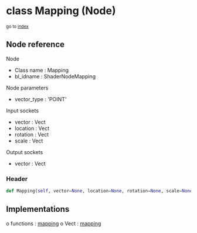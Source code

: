 # class Mapping (Node)

<sub>go to [index](/docs/index.md)</sub>

## Node reference

Node
 - Class name : Mapping
 - bl_idname : ShaderNodeMapping

Node parameters
 - vector_type : 'POINT'

Input sockets
 - vector : Vect
 - location : Vect
 - rotation : Vect
 - scale : Vect

Output sockets
 - vector : Vect

### Header

``` python
def Mapping(self, vector=None, location=None, rotation=None, scale=None, vector_type='POINT', node_label=None, node_color=None):
```

## Implementations

o functions : [mapping](/docs/Shader_classes/GLOBAL.md#mapping)
o Vect : [mapping](/docs/Shader_classes/Vect.md#mapping)


